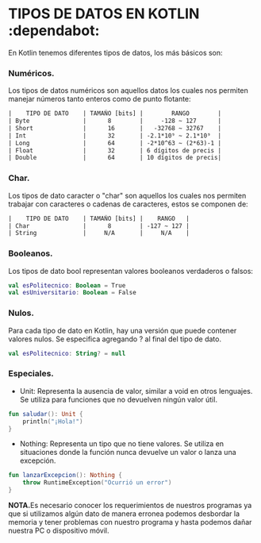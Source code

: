 # TIPOS DE DATOS EN KOTLIN :dependabot:
En Kotlin tenemos diferentes tipos de datos, los más básicos son:

### Numéricos.
Los tipos de datos numéricos son aquellos datos los cuales nos permiten manejar números tanto enteros como de punto flotante:
```txt
|    TIPO DE DATO    | TAMAÑO [bits] |        RANGO        |
| Byte               |      8        |     -128 ~ 127      |
| Short              |      16       |   -32768 ~ 32767    |
| Int                |      32       | -2.1*10⁹ ~ 2.1*10⁹  |
| Long               |      64       | -2*10^63 ~ (2*63)-1 |
| Float              |      32       | 6 dígitos de precis |
| Double             |      64       | 10 dígitos de precis|
```

### Char.
Los tipos de dato caracter o "char" son aquellos los cuales nos permiten trabajar con caracteres o cadenas de caracteres, estos se componen de:
```txt
|    TIPO DE DATO    | TAMAÑO [bits] |    RANGO   |
| Char               |      8        | -127 ~ 127 |
| String             |     N/A       |     N/A    |
```

### Booleanos.
Los tipos de dato bool representan valores booleanos verdaderos o falsos:
```kt
val esPolitecnico: Boolean = True
val esUniversitario: Boolean = False
```

### Nulos.
Para cada tipo de dato en Kotlin, hay una versión que puede contener valores nulos. Se especifica agregando ? al final del tipo de dato.
```kt
val esPolitecnico: String? = null
```

### Especiales.
- Unit: Representa la ausencia de valor, similar a void en otros lenguajes. Se utiliza para funciones que no devuelven ningún valor útil.
```kt
fun saludar(): Unit {
    println("¡Hola!")
}
```

- Nothing: Representa un tipo que no tiene valores. Se utiliza en situaciones donde la función nunca devuelve un valor o lanza una excepción.
```kt
fun lanzarExcepcion(): Nothing {
    throw RuntimeException("Ocurrió un error")
}
```

<b>NOTA.</b>Es necesario conocer los requerimientos de nuestros programas ya que si utilizamos algún dato de manera erronea podemos desbordar la memoria y
tener problemas con nuestro programa y hasta podemos dañar nuestra PC o dispositivo móvil.